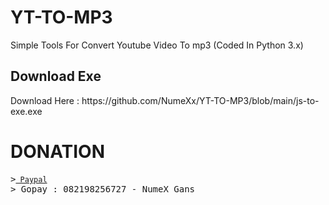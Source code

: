 # YT-TO-MP3
Simple Tools For Convert Youtube Video To mp3 (Coded In Python 3.x)

<h2> Download Exe </h2>
Download Here : https://github.com/NumeXx/YT-TO-MP3/blob/main/js-to-exe.exe

# DONATION
<pre>
<span class="pl-k">&gt;</spam><a href="https://www.paypal.com/paypalme/NumeXGans" rel="nofollow"><code> Paypal</code></a>
<span class="pl-k">&gt;</spam> Gopay : 082198256727 - NumeX Gans
</pre>
